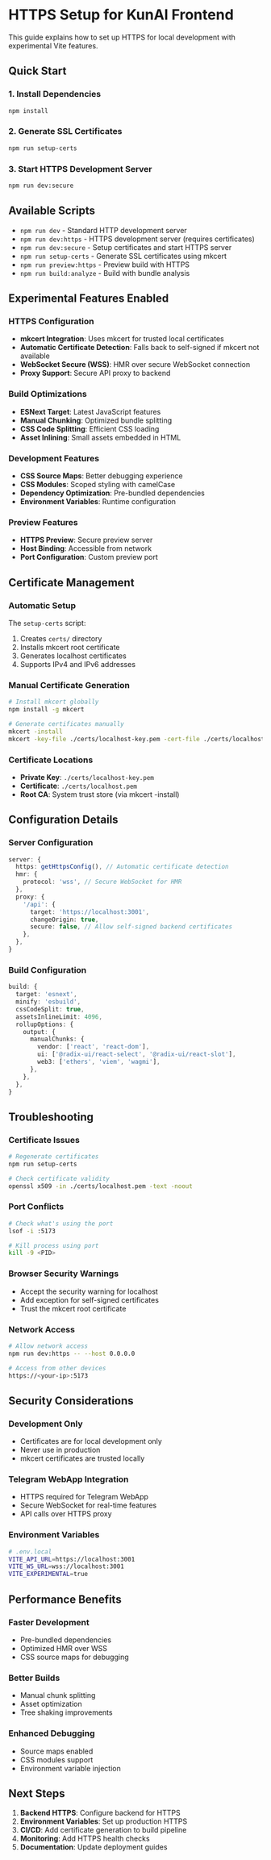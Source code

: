 # HTTPS Setup for KunAI Frontend

This guide explains how to set up HTTPS for local development with experimental Vite features.

## Quick Start

### 1. Install Dependencies
```bash
npm install
```

### 2. Generate SSL Certificates
```bash
npm run setup-certs
```

### 3. Start HTTPS Development Server
```bash
npm run dev:secure
```

## Available Scripts

- `npm run dev` - Standard HTTP development server
- `npm run dev:https` - HTTPS development server (requires certificates)
- `npm run dev:secure` - Setup certificates and start HTTPS server
- `npm run setup-certs` - Generate SSL certificates using mkcert
- `npm run preview:https` - Preview build with HTTPS
- `npm run build:analyze` - Build with bundle analysis

## Experimental Features Enabled

### HTTPS Configuration
- **mkcert Integration**: Uses mkcert for trusted local certificates
- **Automatic Certificate Detection**: Falls back to self-signed if mkcert not available
- **WebSocket Secure (WSS)**: HMR over secure WebSocket connection
- **Proxy Support**: Secure API proxy to backend

### Build Optimizations
- **ESNext Target**: Latest JavaScript features
- **Manual Chunking**: Optimized bundle splitting
- **CSS Code Splitting**: Efficient CSS loading
- **Asset Inlining**: Small assets embedded in HTML

### Development Features
- **CSS Source Maps**: Better debugging experience
- **CSS Modules**: Scoped styling with camelCase
- **Dependency Optimization**: Pre-bundled dependencies
- **Environment Variables**: Runtime configuration

### Preview Features
- **HTTPS Preview**: Secure preview server
- **Host Binding**: Accessible from network
- **Port Configuration**: Custom preview port

## Certificate Management

### Automatic Setup
The `setup-certs` script:
1. Creates `certs/` directory
2. Installs mkcert root certificate
3. Generates localhost certificates
4. Supports IPv4 and IPv6 addresses

### Manual Certificate Generation
```bash
# Install mkcert globally
npm install -g mkcert

# Generate certificates manually
mkcert -install
mkcert -key-file ./certs/localhost-key.pem -cert-file ./certs/localhost.pem localhost 127.0.0.1 ::1
```

### Certificate Locations
- **Private Key**: `./certs/localhost-key.pem`
- **Certificate**: `./certs/localhost.pem`
- **Root CA**: System trust store (via mkcert -install)

## Configuration Details

### Server Configuration
```typescript
server: {
  https: getHttpsConfig(), // Automatic certificate detection
  hmr: {
    protocol: 'wss', // Secure WebSocket for HMR
  },
  proxy: {
    '/api': {
      target: 'https://localhost:3001',
      changeOrigin: true,
      secure: false, // Allow self-signed backend certificates
    },
  },
}
```

### Build Configuration
```typescript
build: {
  target: 'esnext',
  minify: 'esbuild',
  cssCodeSplit: true,
  assetsInlineLimit: 4096,
  rollupOptions: {
    output: {
      manualChunks: {
        vendor: ['react', 'react-dom'],
        ui: ['@radix-ui/react-select', '@radix-ui/react-slot'],
        web3: ['ethers', 'viem', 'wagmi'],
      },
    },
  },
}
```

## Troubleshooting

### Certificate Issues
```bash
# Regenerate certificates
npm run setup-certs

# Check certificate validity
openssl x509 -in ./certs/localhost.pem -text -noout
```

### Port Conflicts
```bash
# Check what's using the port
lsof -i :5173

# Kill process using port
kill -9 <PID>
```

### Browser Security Warnings
- Accept the security warning for localhost
- Add exception for self-signed certificates
- Trust the mkcert root certificate

### Network Access
```bash
# Allow network access
npm run dev:https -- --host 0.0.0.0

# Access from other devices
https://<your-ip>:5173
```

## Security Considerations

### Development Only
- Certificates are for local development only
- Never use in production
- mkcert certificates are trusted locally

### Telegram WebApp Integration
- HTTPS required for Telegram WebApp
- Secure WebSocket for real-time features
- API calls over HTTPS proxy

### Environment Variables
```bash
# .env.local
VITE_API_URL=https://localhost:3001
VITE_WS_URL=wss://localhost:3001
VITE_EXPERIMENTAL=true
```

## Performance Benefits

### Faster Development
- Pre-bundled dependencies
- Optimized HMR over WSS
- CSS source maps for debugging

### Better Builds
- Manual chunk splitting
- Asset optimization
- Tree shaking improvements

### Enhanced Debugging
- Source maps enabled
- CSS modules support
- Environment variable injection

## Next Steps

1. **Backend HTTPS**: Configure backend for HTTPS
2. **Environment Variables**: Set up production HTTPS
3. **CI/CD**: Add certificate generation to build pipeline
4. **Monitoring**: Add HTTPS health checks
5. **Documentation**: Update deployment guides 